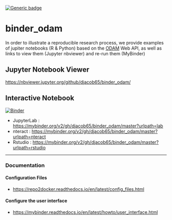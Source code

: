 [![Generic badge](https://img.shields.io/badge/ODAM-Framework-blue.svg)](https://inrae.github.io/ODAM/)

# binder_odam

In order to illustrate a reproducible research process, we provide examples of jupiter notebooks (R & Python) based on the [ODAM](https://inrae.github.io/ODAM/) Web API, as well as links to view them (Jupyter nbviewer) and re-run them (MyBinder)


## Jupyter Notebook Viewer

https://nbviewer.jupyter.org/github/djacob65/binder_odam/

## Interactive Notebook  

[![Binder](https://mybinder.org/badge_logo.svg)](https://mybinder.org/v2/gh/djacob65/binder_odam/master) <br>
* JupyterLab : https://mybinder.org/v2/gh/djacob65/binder_odam/master?urlpath=lab
* nteract : https://mybinder.org/v2/gh/djacob65/binder_odam/master?urlpath=nteract
* Rstudio : https://mybinder.org/v2/gh/djacob65/binder_odam/master?urlpath=rstudio

---

### Documentation

#### Configuration Files
* https://repo2docker.readthedocs.io/en/latest/config_files.html

#### Configure the user interface
* https://mybinder.readthedocs.io/en/latest/howto/user_interface.html

